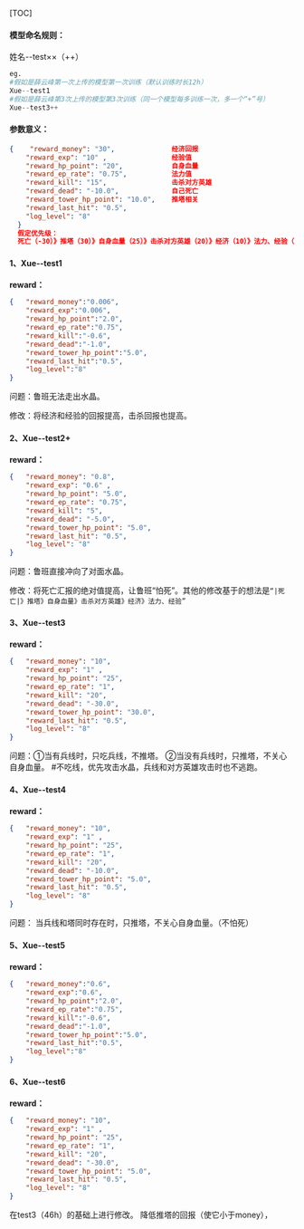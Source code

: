 

[TOC]

#### 模型命名规则： 

姓名--test××（++）

```python
eg.
#假如是薛云峰第一次上传的模型第一次训练（默认训练时长12h）
Xue--test1
#假如是薛云峰第3次上传的模型第3次训练（同一个模型每多训练一次，多一个“+”号）
Xue--test3++
```

#### 参数意义：

```json
{    "reward_money": "30",              经济回报
    "reward_exp": "10" ,                经验值 
    "reward_hp_point": "20",            自身血量
    "reward_ep_rate": "0.75",           法力值
    "reward_kill": "15",                击杀对方英雄
    "reward_dead": "-10.0",             自己死亡
    "reward_tower_hp_point": "10.0",    推塔相关
    "reward_last_hit": "0.5",
    "log_level": "8"
  }
  假定优先级：
  死亡（-30）》推塔（30）》自身血量（25）》击杀对方英雄（20）》经济（10）》法力、经验（1）
```



#### 1、Xue--test1

**reward：**

```json
{	"reward_money":"0.006",
    "reward_exp":"0.006",
    "reward_hp_point":"2.0",
    "reward_ep_rate":"0.75",
    "reward_kill":"-0.6",
    "reward_dead":"-1.0",
    "reward_tower_hp_point":"5.0",
    "reward_last_hit":"0.5",
    "log_level":"8"
}
```

问题：鲁班无法走出水晶。

修改：将经济和经验的回报提高，击杀回报也提高。



#### 2、Xue--test2+

**reward：**

```json
{   "reward_money": "0.8",
    "reward_exp": "0.6" ,
    "reward_hp_point": "5.0",
    "reward_ep_rate": "0.75",
    "reward_kill": "5",
    "reward_dead": "-5.0",
    "reward_tower_hp_point": "5.0",
    "reward_last_hit": "0.5",
    "log_level": "8"
}
```

问题：鲁班直接冲向了对面水晶。

修改：将死亡汇报的绝对值提高，让鲁班“怕死”。其他的修改基于的想法是`“|死亡|》推塔》自身血量》击杀对方英雄》经济》法力、经验”`



#### 3、Xue--test3

**reward：**

```json
{   "reward_money": "10",
    "reward_exp": "1" ,
    "reward_hp_point": "25",
    "reward_ep_rate": "1",
    "reward_kill": "20",
    "reward_dead": "-30.0",
    "reward_tower_hp_point": "30.0",
    "reward_last_hit": "0.5",
    "log_level": "8"
}
```

问题：①当有兵线时，只吃兵线，不推塔。  ②当没有兵线时，只推塔，不关心自身血量。
#不吃线，优先攻击水晶，兵线和对方英雄攻击时也不逃跑。


#### 4、Xue--test4

**reward：**

```json
{   "reward_money": "10",
    "reward_exp": "1" ,
    "reward_hp_point": "25",
    "reward_ep_rate": "1",
    "reward_kill": "20",
    "reward_dead": "-10.0",
    "reward_tower_hp_point": "5.0",
    "reward_last_hit": "0.5",
    "log_level": "8"
}
```
问题： 当兵线和塔同时存在时，只推塔，不关心自身血量。（不怕死）


#### 5、Xue--test5

**reward：**

```json
{	"reward_money":"0.6",
    "reward_exp":"0.6",
    "reward_hp_point":"2.0",
    "reward_ep_rate":"0.75",
    "reward_kill":"-0.6",
    "reward_dead":"-1.0",
    "reward_tower_hp_point":"5.0",
    "reward_last_hit":"0.5",
    "log_level":"8"
}
```

#### 6、Xue--test6

**reward：**

```json
{   "reward_money": "10",
    "reward_exp": "1" ,
    "reward_hp_point": "25",
    "reward_ep_rate": "1",
    "reward_kill": "20",
    "reward_dead": "-30.0",
    "reward_tower_hp_point": "5.0",
    "reward_last_hit": "0.5",
    "log_level": "8"
}
```
在test3（46h）的基础上进行修改。
降低推塔的回报（使它小于money），
